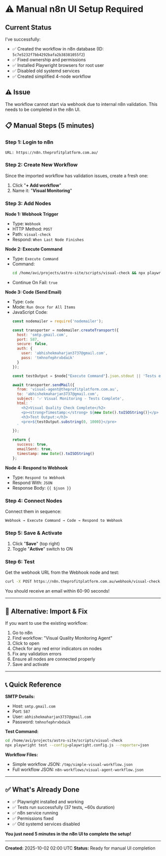 # ⚠️ Manual n8n UI Setup Required

## Current Status

I've successfully:
- ✅ Created the workflow in n8n database (ID: `5c7e5232f7bb4292bafa2b38381055f2`)
- ✅ Fixed ownership and permissions
- ✅ Installed Playwright browsers for root user
- ✅ Disabled old systemd services
- ✅ Created simplified 4-node workflow

## ⚠️ Issue

The workflow cannot start via webhook due to internal n8n validation. This needs to be completed in the n8n UI.

## 📋 Manual Steps (5 minutes)

### Step 1: Login to n8n
```
URL: https://n8n.theprofitplatform.com.au/
```

### Step 2: Create New Workflow

Since the imported workflow has validation issues, create a fresh one:

1. Click "**+ Add workflow**"
2. Name it: "**Visual Monitoring**"

### Step 3: Add Nodes

**Node 1: Webhook Trigger**
- Type: `Webhook`
- HTTP Method: `POST`
- Path: `visual-check`
- Respond: `When Last Node Finishes`

**Node 2: Execute Command**
- Type: `Execute Command`
- Command:
  ```bash
  cd /home/avi/projects/astro-site/scripts/visual-check && npx playwright test --config=playwright.config.js --reporter=json 2>&1
  ```
- Continue On Fail: `true`

**Node 3: Code (Send Email)**
- Type: `Code`
- Mode: `Run Once for All Items`
- JavaScript Code:
  ```javascript
  const nodemailer = require('nodemailer');

  const transporter = nodemailer.createTransport({
    host: 'smtp.gmail.com',
    port: 587,
    secure: false,
    auth: {
      user: 'abhishekmaharjan3737@gmail.com',
      pass: 'tmhnofephrxbdaik'
    }
  });

  const testOutput = $node["Execute Command"].json.stdout || 'Tests executed';

  await transporter.sendMail({
    from: 'visual-agent@theprofitplatform.com.au',
    to: 'abhishekmaharjan3737@gmail.com',
    subject: '✅ Visual Monitoring - Tests Complete',
    html: `
      <h2>Visual Quality Check Complete</h2>
      <p><strong>Timestamp:</strong> ${new Date().toISOString()}</p>
      <h3>Test Output:</h3>
      <pre>${testOutput.substring(0, 1000)}</pre>
    `
  });

  return {
    success: true,
    emailSent: true,
    timestamp: new Date().toISOString()
  };
  ```

**Node 4: Respond to Webhook**
- Type: `Respond to Webhook`
- Respond With: `JSON`
- Response Body: `{{ $json }}`

### Step 4: Connect Nodes

Connect them in sequence:
```
Webhook → Execute Command → Code → Respond to Webhook
```

### Step 5: Save & Activate

1. Click "**Save**" (top right)
2. Toggle "**Active**" switch to ON

### Step 6: Test

Get the webhook URL from the Webhook node and test:
```bash
curl -X POST https://n8n.theprofitplatform.com.au/webhook/visual-check
```

You should receive an email within 60-90 seconds!

---

## 🎯 Alternative: Import & Fix

If you want to use the existing workflow:

1. Go to n8n
2. Find workflow: "Visual Quality Monitoring Agent"
3. Click to open
4. Check for any red error indicators on nodes
5. Fix any validation errors
6. Ensure all nodes are connected properly
7. Save and activate

---

## 📞 Quick Reference

**SMTP Details:**
- Host: `smtp.gmail.com`
- Port: `587`
- User: `abhishekmaharjan3737@gmail.com`
- Password: `tmhnofephrxbdaik`

**Test Command:**
```bash
cd /home/avi/projects/astro-site/scripts/visual-check
npx playwright test --config=playwright.config.js --reporter=json
```

**Workflow Files:**
- Simple workflow JSON: `/tmp/simple-visual-workflow.json`
- Full workflow JSON: `n8n-workflows/visual-agent-workflow.json`

---

## ✅ What's Already Done

- ✅ Playwright installed and working
- ✅ Tests run successfully (37 tests, ~60s duration)
- ✅ n8n service running
- ✅ Permissions fixed
- ✅ Old systemd services disabled

**You just need 5 minutes in the n8n UI to complete the setup!**

---

**Created:** 2025-10-02 02:00 UTC
**Status:** Ready for manual UI completion
